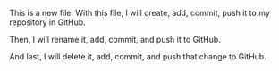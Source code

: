 This is a new file. With this file, I will create, add, commit, push it to my repository in GitHub.

Then, I will rename it, add, commit, and push it to GitHub.

And last, I will delete it, add, commit, and push that change to GitHub.

